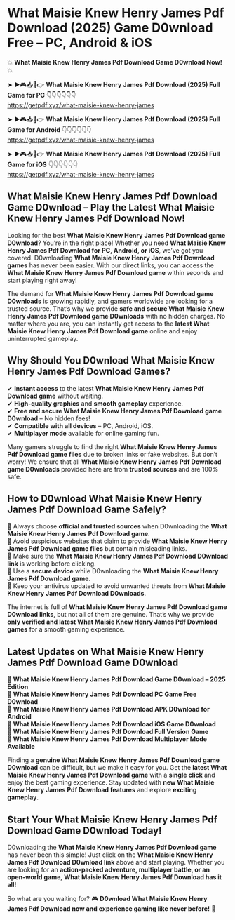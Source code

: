 # What Maisie Knew Henry James Pdf Download (2025) Game D0wnload Free – PC, Android & iOS

💥 **What Maisie Knew Henry James Pdf Download Game D0wnload Now!** 💥  

➤ ►🎮📥📱👉 **What Maisie Knew Henry James Pdf Download (2025) Full Game for PC** 👇👇👇👇👇👇  
https://getpdf.xyz/what-maisie-knew-henry-james  

➤ ►🎮📥📱👉 **What Maisie Knew Henry James Pdf Download (2025) Full Game for Android** 👇👇👇👇👇👇  
https://getpdf.xyz/what-maisie-knew-henry-james  

➤ ►🎮📥📱👉 **What Maisie Knew Henry James Pdf Download (2025) Full Game for iOS** 👇👇👇👇👇👇  
https://getpdf.xyz/what-maisie-knew-henry-james  

## What Maisie Knew Henry James Pdf Download Game D0wnload – Play the Latest What Maisie Knew Henry James Pdf Download Now!

Looking for the best **What Maisie Knew Henry James Pdf Download game D0wnload**? You’re in the right place! Whether you need **What Maisie Knew Henry James Pdf Download for PC, Android, or iOS**, we’ve got you covered. D0wnloading **What Maisie Knew Henry James Pdf Download games** has never been easier. With our direct links, you can access the **What Maisie Knew Henry James Pdf Download game** within seconds and start playing right away!  

The demand for **What Maisie Knew Henry James Pdf Download game D0wnloads** is growing rapidly, and gamers worldwide are looking for a trusted source. That’s why we provide **safe and secure What Maisie Knew Henry James Pdf Download game D0wnloads** with no hidden charges. No matter where you are, you can instantly get access to the **latest What Maisie Knew Henry James Pdf Download game** online and enjoy uninterrupted gameplay.  

## **Why Should You D0wnload What Maisie Knew Henry James Pdf Download Games?**  

✔ **Instant access** to the latest **What Maisie Knew Henry James Pdf Download game** without waiting.  
✔ **High-quality graphics** and **smooth gameplay** experience.  
✔ **Free and secure What Maisie Knew Henry James Pdf Download game D0wnload** – No hidden fees!  
✔ **Compatible with all devices** – PC, Android, iOS.  
✔ **Multiplayer mode** available for online gaming fun.  

Many gamers struggle to find the right **What Maisie Knew Henry James Pdf Download game files** due to broken links or fake websites. But don’t worry! We ensure that all **What Maisie Knew Henry James Pdf Download game D0wnloads** provided here are from **trusted sources** and are 100% safe.  

## **How to D0wnload What Maisie Knew Henry James Pdf Download Game Safely?**  

📌 Always choose **official and trusted sources** when D0wnloading the **What Maisie Knew Henry James Pdf Download game**.  
📌 Avoid suspicious websites that claim to provide **What Maisie Knew Henry James Pdf Download game files** but contain misleading links.  
📌 Make sure the **What Maisie Knew Henry James Pdf Download D0wnload link** is working before clicking.  
📌 Use a **secure device** while D0wnloading the **What Maisie Knew Henry James Pdf Download game**.  
📌 Keep your antivirus updated to avoid unwanted threats from **What Maisie Knew Henry James Pdf Download D0wnloads**.  

The internet is full of **What Maisie Knew Henry James Pdf Download game D0wnload links**, but not all of them are genuine. That’s why we provide **only verified and latest What Maisie Knew Henry James Pdf Download games** for a smooth gaming experience.  

## **Latest Updates on What Maisie Knew Henry James Pdf Download Game D0wnload**  

🔹 **What Maisie Knew Henry James Pdf Download Game D0wnload – 2025 Edition**  
🔹 **What Maisie Knew Henry James Pdf Download PC Game Free D0wnload**  
🔹 **What Maisie Knew Henry James Pdf Download APK D0wnload for Android**  
🔹 **What Maisie Knew Henry James Pdf Download iOS Game D0wnload**  
🔹 **What Maisie Knew Henry James Pdf Download Full Version Game**  
🔹 **What Maisie Knew Henry James Pdf Download Multiplayer Mode Available**  

Finding a **genuine What Maisie Knew Henry James Pdf Download game D0wnload** can be difficult, but we make it easy for you. Get the **latest What Maisie Knew Henry James Pdf Download game** with a **single click** and enjoy the best gaming experience. Stay updated with **new What Maisie Knew Henry James Pdf Download features** and explore **exciting gameplay**.  

## **Start Your What Maisie Knew Henry James Pdf Download Game D0wnload Today!**  

D0wnloading the **What Maisie Knew Henry James Pdf Download game** has never been this simple! Just click on the **What Maisie Knew Henry James Pdf Download D0wnload link** above and start playing. Whether you are looking for an **action-packed adventure, multiplayer battle, or an open-world game**, **What Maisie Knew Henry James Pdf Download has it all!**  

So what are you waiting for? 🎮 **D0wnload What Maisie Knew Henry James Pdf Download now and experience gaming like never before!** 🚀  